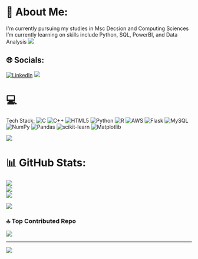 # 💫 About Me:
I'm currently pursuing my studies in Msc Decsion and Computing Sciences<br> I’m currently learning on skills include Python, SQL, PowerBI, and Data Analysis
<a href="https://visitcount.itsvg.in">
  <img src="https://visitcount.itsvg.in/api?id=ANANTHIGAML&label=Profile%20Views&color=0&icon=0&pretty=false" />
</a>


## 🌐 Socials:
[![LinkedIn](https://img.shields.io/badge/LinkedIn-%230077B5.svg?logo=linkedin&logoColor=white)](https://linkedin.com/in/https://www.linkedin.com/in/ananthiga-ml/) 
<a href="https://visitcount.itsvg.in">
  <img src="https://visitcount.itsvg.in/api?id=ANANTHIGAML&label=Profile%20Views&color=0&icon=0&pretty=false" />
</a>

# 💻
Tech Stack:
![C](https://img.shields.io/badge/c-%2300599C.svg?style=for-the-badge&logo=c&logoColor=white) ![C++](https://img.shields.io/badge/c++-%2300599C.svg?style=for-the-badge&logo=c%2B%2B&logoColor=white) ![HTML5](https://img.shields.io/badge/html5-%23E34F26.svg?style=for-the-badge&logo=html5&logoColor=white) ![Python](https://img.shields.io/badge/python-3670A0?style=for-the-badge&logo=python&logoColor=ffdd54) ![R](https://img.shields.io/badge/r-%23276DC3.svg?style=for-the-badge&logo=r&logoColor=white) ![AWS](https://img.shields.io/badge/AWS-%23FF9900.svg?style=for-the-badge&logo=amazon-aws&logoColor=white) ![Flask](https://img.shields.io/badge/flask-%23000.svg?style=for-the-badge&logo=flask&logoColor=white) ![MySQL](https://img.shields.io/badge/mysql-4479A1.svg?style=for-the-badge&logo=mysql&logoColor=white) ![NumPy](https://img.shields.io/badge/numpy-%23013243.svg?style=for-the-badge&logo=numpy&logoColor=white) ![Pandas](https://img.shields.io/badge/pandas-%23150458.svg?style=for-the-badge&logo=pandas&logoColor=white) ![scikit-learn](https://img.shields.io/badge/scikit--learn-%23F7931E.svg?style=for-the-badge&logo=scikit-learn&logoColor=white) ![Matplotlib](https://img.shields.io/badge/Matplotlib-%23ffffff.svg?style=for-the-badge&logo=Matplotlib&logoColor=black)

<a href="https://visitcount.itsvg.in">
  <img src="https://visitcount.itsvg.in/api?id=ANANTHIGAML&label=Profile%20Views&color=0&icon=0&pretty=false" />
</a>

# 📊 GitHub Stats:
![](https://github-readme-stats.vercel.app/api?username=ANANTHIGAML&theme=dark&hide_border=false&include_all_commits=false&count_private=false)<br/>
![](https://github-readme-streak-stats.herokuapp.com/?user=ANANTHIGAML&theme=dark&hide_border=false)<br/>
![](https://github-readme-stats.vercel.app/api/top-langs/?username=ANANTHIGAML&theme=dark&hide_border=false&include_all_commits=false&count_private=false&layout=compact)

<a href="https://visitcount.itsvg.in">
  <img src="https://visitcount.itsvg.in/api?id=ANANTHIGAML&label=Profile%20Views&color=0&icon=0&pretty=false" />
</a>

### 🔝 Top Contributed Repo
![](https://github-contributor-stats.vercel.app/api?username=ANANTHIGAML&limit=5&theme=dark&combine_all_yearly_contributions=true)

---
[![](https://visitcount.itsvg.in/api?id=ANANTHIGAML&icon=0&color=0)](https://visitcount.itsvg.in)


<!-- Proudly created with GPRM ( https://gprm.itsvg.in ) -->
